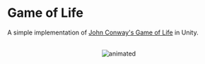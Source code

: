 # Game of Life
A simple implementation of [John Conway's Game of Life](https://en.wikipedia.org/wiki/Conway%27s_Game_of_Life) in Unity.
<br></br>
<p align="center">
  <img src="https://user-images.githubusercontent.com/26204416/126492432-3d13f9e4-89db-4e76-b1f9-184143acf2dc.gif" alt="animated" />
</p>
